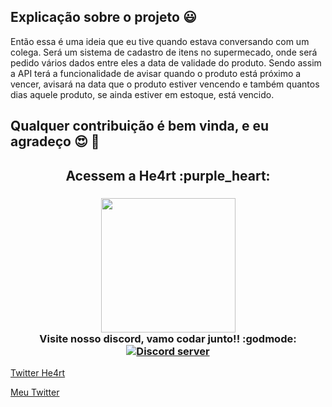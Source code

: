 ## Explicação sobre o projeto :smiley:

Então essa é uma ideia que eu tive quando estava conversando com um colega. Será um sistema de cadastro de itens no supermecado, onde será pedido vários dados entre eles a data de validade do produto. Sendo assim a API terá a funcionalidade de avisar quando o produto está próximo a vencer, avisará na data que o produto estiver vencendo e também quantos dias aquele produto, se ainda estiver em estoque, está vencido.

## Qualquer contribuição é bem vinda, e eu agradeço :heart_eyes: :heartbeat:

<h2 align="center">
  Acessem a He4rt :purple_heart:
</h2>

<h3 align="center">
  <img src="https://heartdevs.com/wp-content/uploads/2018/12/logo.png" width="215"><br>
    Visite nosso discord, vamo codar junto!! :godmode:
	<a href="https://discord.io/He4rt" target="_blank">
	<img src="https://discordapp.com/api/guilds/452926217558163456/embed.png" alt="Discord server"/></a><br>
</h3>

[Twitter He4rt](https://twitter.com/He4rtDevs)

[Meu Twitter](https://twitter.com/m7AeiHe4rt)
